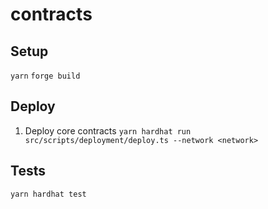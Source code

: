# contracts

## Setup

`yarn`
`forge build`

## Deploy

1. Deploy core contracts
   `yarn hardhat run src/scripts/deployment/deploy.ts --network <network>`

## Tests

`yarn hardhat test`

